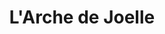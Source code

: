 ---
title: "L'Arche de Joelle"
url: /marckolsheim/larche-de-joelle/
shop: toilettage des animaux
---
